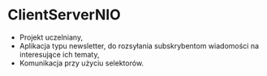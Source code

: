 # ClientServerNIO
* Projekt uczelniany,
* Aplikacja typu newsletter, do rozsyłania subskrybentom wiadomości na interesujące ich tematy,
* Komunikacja przy użyciu selektorów.
